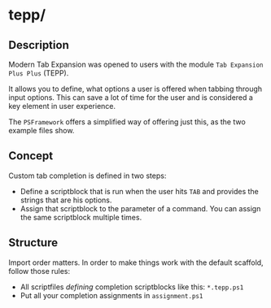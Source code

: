 ﻿# tepp/

## Description

Modern Tab Expansion was opened to users with the module `Tab Expansion Plus Plus` (TEPP).

It allows you to define, what options a user is offered when tabbing through input options. This can save a lot of time for the user and is considered a key element in user experience.

The `PSFramework` offers a simplified way of offering just this, as the two example files show.

## Concept

Custom tab completion is defined in two steps:

- Define a scriptblock that is run when the user hits `TAB` and provides the strings that are his options.
- Assign that scriptblock to the parameter of a command. You can assign the same scriptblock multiple times.

## Structure

Import order matters. In order to make things work with the default scaffold, follow those rules:

- All scriptfiles _defining_ completion scriptblocks like this: `*.tepp.ps1`
- Put all your completion assignments in `assignment.ps1`
